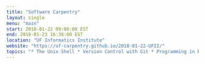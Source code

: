 ```yaml
---
title: "Software Carpentry"
layout: single
menu: "main"
start: 2018-01-22 09:00:00 EST
end: 2018-01-23 16:30:00 EST
location: "UF Informatics Institute"
website: "https://uf-carpentry.github.io/2018-01-22-UFII/"
topics: "* The Unix Shell * Version Control with Git * Programming in R * Managing Data with SQL *"
---
```

